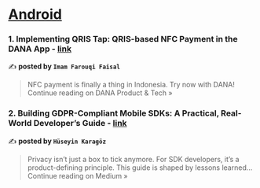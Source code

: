
<h1><a href=https://medium.com/tag/android/recommended target="_blank" rel="noopener noreferrer">Android</a></h1>
<h3>1. Implementing QRIS Tap: QRIS-based NFC Payment in the DANA App - <a href="https://medium.com/dana-engineering/implementing-qris-tap-qris-based-nfc-payment-in-the-dana-app-ecbd0efebfd1?source=rss------android-5" target="_blank" rel="noopener noreferrer">link</a></h3>

✍️ **posted by `Imam Farouqi Faisal`**

<blockquote>NFC payment is finally a thing in Indonesia. Try now with DANA!
Continue reading on DANA Product & Tech »</blockquote>

<h3>2. Building GDPR-Compliant Mobile SDKs: A Practical, Real-World Developer’s Guide - <a href="https://medium.com/@huseyn.karagozz/building-gdpr-compliant-mobile-sdks-a-practical-real-world-developers-guide-a99c18abcf77?source=rss------android-5" target="_blank" rel="noopener noreferrer">link</a></h3>

✍️ **posted by `Hüseyin Karagöz`**

<blockquote>Privacy isn’t just a box to tick anymore. For SDK developers, it’s a product-defining principle. This guide is shaped by lessons learned…
Continue reading on Medium »</blockquote>

